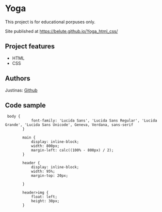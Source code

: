 # Yoga



This project is for educational porpuses only. 

Site published at https://belute.github.io/Yoga_html_css/



## Project features

- HTML
- CSS


## Authors
Justinas: [Github](https://github.com/belute)



## Code sample

```
 body {
            font-family: 'Lucida Sans', 'Lucida Sans Regular', 'Lucida Grande', 'Lucida Sans Unicode', Geneva, Verdana, sans-serif
        }

        main {
            display: inline-block;
            width: 800px;
            margin-left: calc((100% - 800px) / 2);
        }

        header {
            display: inline-block;
            width: 95%;
            margin-top: 20px;
            
        }

        header>img {
            float: left;
            height: 30px;
        }
```
